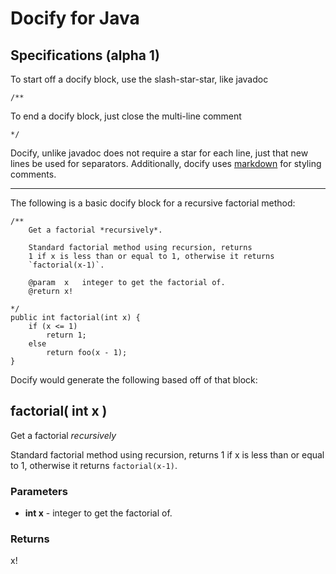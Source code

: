 # Docify for Java

## Specifications (alpha 1)

To start off a docify block, use the slash-star-star, like javadoc

	/**

To end a docify block, just close the multi-line comment
	
	*/

Docify, unlike javadoc does not require a star for each line, just that new lines be used
for separators. Additionally, docify uses 
[markdown](http://daringfireball.net/projects/markdown) for styling comments.

--------

The following is a basic docify block for a recursive factorial method:

	/**
		Get a factorial *recursively*.

		Standard factorial method using recursion, returns
		1 if x is less than or equal to 1, otherwise it returns
		`factorial(x-1)`.

		@param 	x	integer to get the factorial of.
		@return	x!

	*/
	public int factorial(int x) {
		if (x <= 1)
			return 1;
		else
			return foo(x - 1);
	}

Docify would generate the following based off of that block:

## factorial( int x )

Get a factorial *recursively*

Standard factorial method using recursion, returns 1 if x is less than or equal to 1, 
otherwise it returns `factorial(x-1)`.

### Parameters

- **int x** - integer to get the factorial of.

### Returns

x!